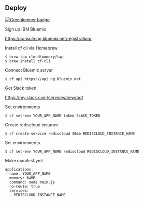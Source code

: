 ## Deploy

[![Greenkeeper badge](https://badges.greenkeeper.io/naokie/botkit-on-bluemix.svg)](https://greenkeeper.io/)

Sign up IBM Bluemix

https://console.ng.bluemix.net/registration/

Install cf cli via Homebrew

```
$ brew tap cloudfoundry/tap
$ brew install cf-cli
```

Connect Bluemix server

```
$ cf api https://api.ng.bluemix.net
```

Get Slack token

https://my.slack.com/services/new/bot

Set environments

```
$ cf set-env YOUR_APP_NAME token SLACK_TOKEN
```

Create rediscloud instance

```
$ cf create-service rediscloud 30mb REDISCLOUD_INSTANCE_NAME
```

Set environments

```
$ cf set-env YOUR_APP_NAME rediscloud REDISCLOUD_INSTANCE_NAME
```

Make manifest.yml

```
applications:
- name: YOUR_APP_NAME
  memory: 64MB
  command: node main.js
  no-route: true
  services:
  - REDISCLOUD_INSTANCE_NAME
```
